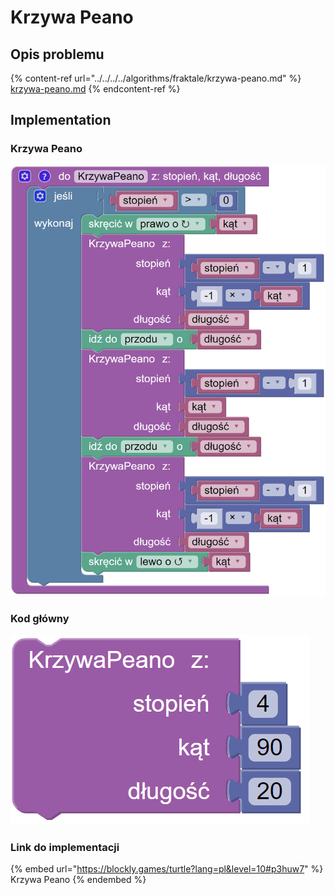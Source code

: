 # Krzywa Peano

## Opis problemu

{% content-ref url="../../../../algorithms/fraktale/krzywa-peano.md" %}
[krzywa-peano.md](../../../../algorithms/fraktale/krzywa-peano.md)
{% endcontent-ref %}

## Implementation

### Krzywa Peano

![Funkcja rysująca krzywą Peano](<../../../../.gitbook/assets/image (24).png>)

### Kod główny

![Wywołanie funkcji rysującej krzywą Peano](<../../../../.gitbook/assets/image (25).png>)

### Link do implementacji

{% embed url="https://blockly.games/turtle?lang=pl&level=10#p3huw7" %}
Krzywa Peano
{% endembed %}
